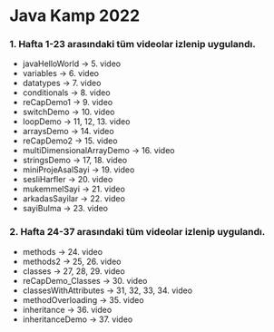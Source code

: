# Java Kamp 2022

### 1. Hafta 1-23 arasındaki tüm videolar izlenip uygulandı.
* javaHelloWorld -> 5. video
* variables -> 6. video
* datatypes -> 7. video
* conditionals -> 8. video
* reCapDemo1 -> 9. video
* switchDemo -> 10. video
* loopDemo -> 11, 12, 13. video
* arraysDemo -> 14. video
* reCapDemo2 -> 15. video
* multiDimensionalArrayDemo -> 16. video
* stringsDemo -> 17, 18. video
* miniProjeAsalSayi -> 19. video
* sesliHarfler -> 20. video
* mukemmelSayi -> 21. video
* arkadasSayilar -> 22. video
* sayiBulma -> 23. video
### 2. Hafta 24-37 arasındaki tüm videolar izlenip uygulandı.
* methods -> 24. video
* methods2 -> 25, 26. video
* classes -> 27, 28, 29. video
* reCapDemo_Classes -> 30. video
* classesWithAttributes -> 31, 32, 33, 34. video
* methodOverloading -> 35. video
* inheritance -> 36. video
* inheritanceDemo -> 37. video
